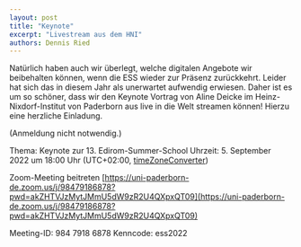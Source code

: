 ```yaml
---
layout: post
title: "Keynote"
excerpt: "Livestream aus dem HNI"
authors: Dennis Ried
---
```


Natürlich haben auch wir überlegt, welche digitalen Angebote wir beibehalten können, wenn die ESS wieder zur Präsenz zurückkehrt. Leider hat sich das in diesem Jahr als unerwartet aufwendig erwiesen.
Daher ist es um so schöner, dass wir den Keynote Vortrag von Aline Deicke im Heinz-Nixdorf-Institut von Paderborn aus live in die Welt streamen können! Hierzu eine herzliche Einladung.

(Anmeldung nicht notwendig.)

Thema: Keynote zur 13. Edirom-Summer-School
Uhrzeit: 5. September 2022 um 18:00 Uhr (UTC+02:00, [timeZoneConverter](https://www.timeanddate.com/worldclock/converter.html?iso=20220905T160000&p1=994))

Zoom-Meeting beitreten
[https://uni-paderborn-de.zoom.us/j/98479186878?pwd=akZHTVJzMytJMmU5dW9zR2U4QXpxQT09](https://uni-paderborn-de.zoom.us/j/98479186878?pwd=akZHTVJzMytJMmU5dW9zR2U4QXpxQT09)

Meeting-ID: 984 7918 6878
Kenncode: ess2022
